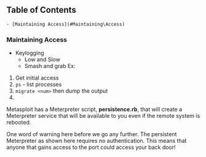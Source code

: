 ## Table of Contents

    - [Maintaining Access](#Maintaining\Access)


### Maintaining Access
- Keylogging
	- Low and Slow
	- Smash and grab
Ex:
1. Get initial access
2. `ps` - list processes 
3. `migrate <num>` then dump the output
4. 

Metasploit has a Meterpreter script, **persistence.rb**, that will create a Meterpreter service that will be available to you even if the remote system is rebooted.

One word of warning here before we go any further. The persistent Meterpreter as shown here requires no authentication. This means that anyone that gains access to the port could access your back door!